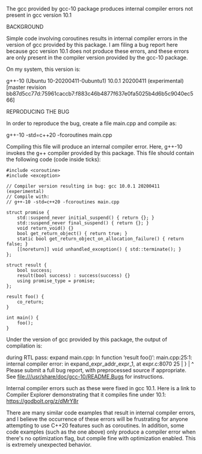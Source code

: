 The gcc provided by gcc-10 package produces internal compiler errors not present in gcc version 10.1

BACKGROUND

Simple code involving coroutines results in internal compiler errors in the version of gcc provided by this package. I am filing a bug report here because gcc version 10.1 does not produce these errors, and these errors are only present in the compiler version provided by the gcc-10 package.

On my system, this version is:

 g++-10 (Ubuntu 10-20200411-0ubuntu1) 10.0.1 20200411 (experimental) [master revision bb87d5cc77d:75961caccb7:f883c46b4877f637e0fa5025b4d6b5c9040ec566]

REPRODUCING THE BUG

In order to reproduce the bug, create a file main.cpp and compile as:

g++-10 -std=c++20 -fcoroutines main.cpp

Compiling this file will produce an internal compiler error. Here, g++-10 invokes the g++ compiler provided by this package. This file should contain the following code (code inside ticks):
```
#include <coroutine>
#include <exception>

// Compiler version resulting in bug: gcc 10.0.1 20200411 (experimental) 
// Compile with:
// g++-10 -std=c++20 -fcoroutines main.cpp

struct promise {
    std::suspend_never initial_suspend() { return {}; }
    std::suspend_never final_suspend() { return {}; }
    void return_void() {}
    bool get_return_object() { return true; }
    static bool get_return_object_on_allocation_failure() { return false; }
    [[noreturn]] void unhandled_exception() { std::terminate(); }
};

struct result {
    bool success;
    result(bool success) : success(success) {}
    using promise_type = promise;
};

result foo() {
    co_return; 
}

int main() {
    foo();
}
```

Under the version of gcc provided by this package, the output of compilation is:

during RTL pass: expand
main.cpp: In function ‘result foo()’:
main.cpp:25:1: internal compiler error: in expand_expr_addr_expr_1, at expr.c:8070
   25 | }
      | ^
Please submit a full bug report,
with preprocessed source if appropriate.
See <file:///usr/share/doc/gcc-10/README.Bugs> for instructions.

Internal compiler errors such as these were fixed in gcc 10.1. Here is a link to Compiler Explorer demonstrating that it compiles fine under 10.1: https://godbolt.org/z/dMrY8r

There are many similar code examples that result in internal compiler errors, and I believe the occurrence of these errors will be frustrating for anyone attempting to use C++20 features such as coroutines. In addition, some code examples (such as the one above) only produce a compiler error when there's no optimization flag, but compile fine with optimization enabled. This is extremely unexpected behavior. 

